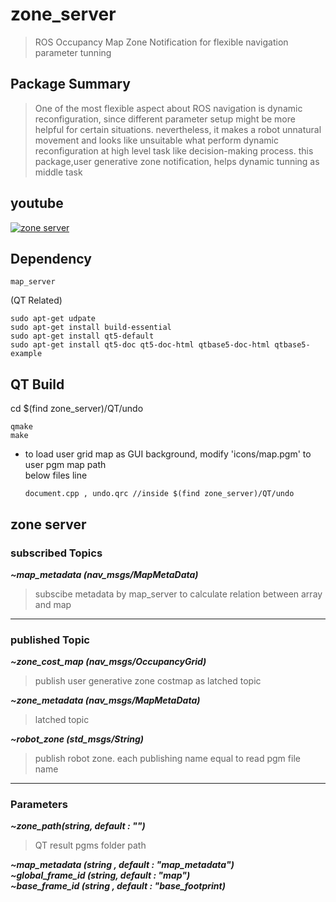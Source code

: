 # zone_server
>ROS Occupancy Map Zone Notification for flexible navigation parameter tunning 

## Package Summary
>One of the most flexible aspect about ROS navigation is dynamic reconfiguration, since different parameter setup might be more helpful for certain situations. nevertheless, it makes a robot unnatural movement and looks like unsuitable what perform dynamic reconfiguration at high level task like decision-making process. this package,user generative zone notification, helps dynamic tunning as middle task 


## youtube
[![zone server](https://img.youtube.com/vi/w8JvzQT0lYw/0.jpg)](https://www.youtube.com/watch?v=w8JvzQT0lYw)

## Dependency
    map_server

(QT Related)    

    sudo apt-get udpate
    sudo apt-get install build-essential
    sudo apt-get install qt5-default
    sudo apt-get install qt5-doc qt5-doc-html qtbase5-doc-html qtbase5-example
    

## QT Build 
cd $(find zone_server)/QT/undo    

    qmake
    make

- to load user grid map as GUI background, modify 'icons/map.pgm' to user pgm map path   
 below files line 
 
      document.cpp , undo.qrc //inside $(find zone_server)/QT/undo
 

## zone server 

### subscribed Topics
  ***~map_metadata (nav_msgs/MapMetaData)***     
  >subscibe metadata by map_server to calculate relation between array and map 
---      
### published Topic

  ***~zone_cost_map (nav_msgs/OccupancyGrid)***     
  >publish user generative zone costmap as latched topic  
    
  ***~zone_metadata (nav_msgs/MapMetaData)***       
  >latched topic
    
  ***~robot_zone (std_msgs/String)***       
  >publish robot zone. each publishing name equal to read pgm file name
---
### Parameters

  ***~zone_path(string, default : "")*** 
  >QT result pgms folder path    
   
  ***~map_metadata (string , default : "map_metadata")***     
  ***~global_frame_id (string, default : "map")***    
  ***~base_frame_id (string , default : "base_footprint)***   
  
  

